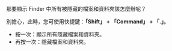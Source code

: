 
那要顯示 Finder 中所有被隱藏的檔案和資料夾該怎麼辦呢？

別擔心，此時，您可使用快捷鍵：**「Shift」 + 「Command」 + 「.」**。

- 按一次：顯示所有隱藏檔案和資料夾。
- 再按一次：隱藏檔案和資料夾。
